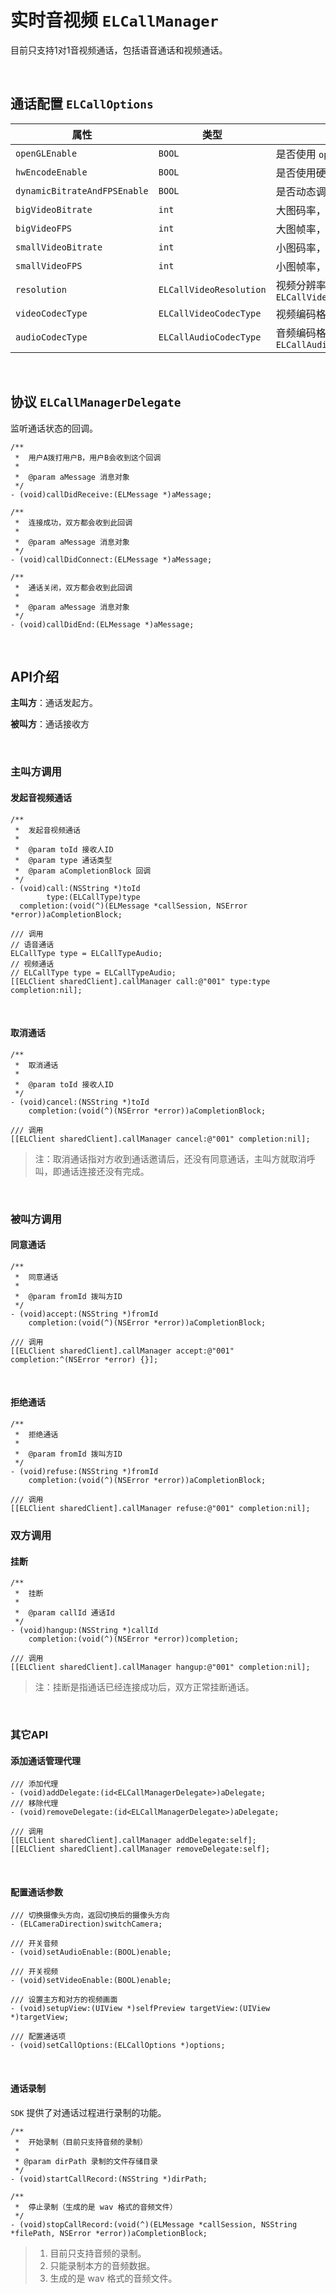 # 实时音视频 `ELCallManager`

目前只支持1对1音视频通话，包括语音通话和视频通话。

<br />

## 通话配置 `ELCallOptions`

| 属性 | 类型 | 描述 | 
| --- | --- | --- |
| `openGLEnable` | `BOOL` | 是否使用 `openGL` 渲染，默认 `YES` |
| `hwEncodeEnable` | `BOOL` | 是否使用硬编码，默认 `NO` |
| `dynamicBitrateAndFPSEnable` | `BOOL` | 是否动态调节帧率码率，默认 `NO`|
| `bigVideoBitrate` | `int` | 大图码率，默认 `500` |
| `bigVideoFPS` | `int` | 大图帧率，默认 `15` |
| `smallVideoBitrate` | `int` | 小图码率，默认 `100` |
| `smallVideoFPS` | `int` | 小图帧率，默认 `15` |
| `resolution` | `ELCallVideoResolution` | 视频分辨率，默认 `ELCallVideoResolution_360BW_640BH_180SW_320SH` |
| `videoCodecType` | `ELCallVideoCodecType` | 视频编码格式，默认 `ELCallVideoCodecTypeH264` |
| `audioCodecType` | `ELCallAudioCodecType` | 音频编码格式配置，默认 `ELCallAudioCodecTypeAAC` |

<br />

## 协议 `ELCallManagerDelegate`

监听通话状态的回调。

```objc
/**
 *  用户A拨打用户B，用户B会收到这个回调
 *
 *  @param aMessage 消息对象
 */
- (void)callDidReceive:(ELMessage *)aMessage;

/**
 *  连接成功，双方都会收到此回调
 *
 *  @param aMessage 消息对象
 */
- (void)callDidConnect:(ELMessage *)aMessage;

/**
 *  通话关闭，双方都会收到此回调
 *
 *  @param aMessage 消息对象
 */
- (void)callDidEnd:(ELMessage *)aMessage;

```

<br />

## API介绍

**主叫方**：通话发起方。

**被叫方**：通话接收方

<br />

### 主叫方调用

#### 发起音视频通话

```objc
/**
 *  发起音视频通话
 *
 *  @param toId 接收人ID
 *  @param type 通话类型
 *  @param aCompletionBlock 回调
 */
- (void)call:(NSString *)toId
        type:(ELCallType)type
  completion:(void(^)(ELMessage *callSession, NSError *error))aCompletionBlock;
  
/// 调用
// 语音通话
ELCallType type = ELCallTypeAudio;
// 视频通话
// ELCallType type = ELCallTypeAudio;
[[ELClient sharedClient].callManager call:@"001" type:type completion:nil];
```

<br />

#### 取消通话

```objc
/**
 *  取消通话
 *
 *  @param toId 接收人ID
 */
- (void)cancel:(NSString *)toId
    completion:(void(^)(NSError *error))aCompletionBlock;
    
/// 调用
[[ELClient sharedClient].callManager cancel:@"001" completion:nil];
```

> 注：取消通话指对方收到通话邀请后，还没有同意通话，主叫方就取消呼叫，即通话连接还没有完成。

<br />

### 被叫方调用

#### 同意通话

```objc
/**
 *  同意通话
 *
 *  @param fromId 拨叫方ID
 */
- (void)accept:(NSString *)fromId
    completion:(void(^)(NSError *error))aCompletionBlock;
    
/// 调用 
[[ELClient sharedClient].callManager accept:@"001" completion:^(NSError *error) {}];
```

<br />

#### 拒绝通话

```objc
/**
 *  拒绝通话
 *
 *  @param fromId 拨叫方ID
 */
- (void)refuse:(NSString *)fromId
    completion:(void(^)(NSError *error))aCompletionBlock;
    
/// 调用
[[ELClient sharedClient].callManager refuse:@"001" completion:nil];
```

### 双方调用 

#### 挂断

```objc
/**
 *  挂断
 *
 *  @param callId 通话Id
 */
- (void)hangup:(NSString *)callId
    completion:(void(^)(NSError *error))completion;
    
/// 调用 
[[ELClient sharedClient].callManager hangup:@"001" completion:nil];
```

> 注：挂断是指通话已经连接成功后，双方正常挂断通话。

<br />

### 其它API

#### 添加通话管理代理

```objc
/// 添加代理
- (void)addDelegate:(id<ELCallManagerDelegate>)aDelegate;
/// 移除代理
- (void)removeDelegate:(id<ELCallManagerDelegate>)aDelegate;

/// 调用
[[ELClient sharedClient].callManager addDelegate:self];
[[ELClient sharedClient].callManager removeDelegate:self];
```

<br />

#### 配置通话参数

```objc
/// 切换摄像头方向，返回切换后的摄像头方向
- (ELCameraDirection)switchCamera;

/// 开关音频
- (void)setAudioEnable:(BOOL)enable;

/// 开关视频
- (void)setVideoEnable:(BOOL)enable;

/// 设置主方和对方的视频画面
- (void)setupView:(UIView *)selfPreview targetView:(UIView *)targetView;

/// 配置通话项
- (void)setCallOptions:(ELCallOptions *)options;
```

<br />

#### 通话录制

`SDK` 提供了对通话过程进行录制的功能。

```objc
/**
 *  开始录制（目前只支持音频的录制）
 *
 * @param dirPath 录制的文件存储目录
 */
- (void)startCallRecord:(NSString *)dirPath;

/**
 *  停止录制（生成的是 wav 格式的音频文件）
 */
- (void)stopCallRecord:(void(^)(ELMessage *callSession, NSString *filePath, NSError *error))aCompletionBlock;
```

> 1. 目前只支持音频的录制。
> 2. 只能录制本方的音频数据。
> 3. 生成的是 wav 格式的音频文件。
